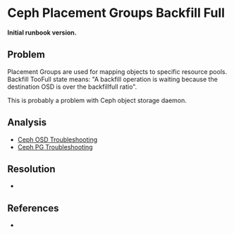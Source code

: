 # Ceph Placement Groups Backfill Full

**Initial runbook version.**

## Problem

Placement Groups are used for mapping objects to specific resource pools.
Backfill TooFull state means: "A backfill operation is waiting because the destination OSD is over the backfillfull ratio".

This is probably a problem with Ceph object storage daemon.

## Analysis
 * [Ceph OSD Troubleshooting](https://docs.ceph.com/en/latest/rados/troubleshooting/troubleshooting-osd/)
 * [Ceph PG Troubleshooting](https://docs.ceph.com/en/latest/rados/troubleshooting/troubleshooting-pg/)

## Resolution
 * 

## References
 * 
